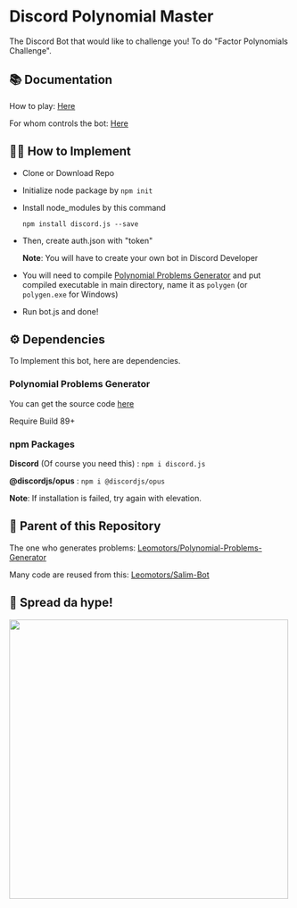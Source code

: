 # Discord Polynomial Master

The Discord Bot that would like to challenge you! To do "Factor Polynomials Challenge".

## 📚 Documentation

How to play:
<a href="https://github.com/Leomotors/Discord-Polynomial-Master/blob/main/docs/howtoplay.md">
Here</a>

For whom controls the bot:
<a href="https://github.com/Leomotors/Discord-Polynomial-Master/blob/main/docs/command.md">
Here</a>

## 👨‍💻 How to Implement

* Clone or Download Repo

* Initialize node package by ```npm init```

* Install node_modules by this command

  ```npm install discord.js --save```

* Then, create auth.json with "token"

  **Note**: You will have to create your own bot in Discord Developer
  
* You will need to compile <a href="https://github.com/Leomotors/Polynomial-Problems-Generator">
Polynomial Problems Generator</a> and put compiled executable in main directory,
name it as `polygen` (or `polygen.exe` for Windows)

* Run bot.js and done!

## ⚙️ Dependencies

To Implement this bot, here are dependencies.

### Polynomial Problems Generator

You can get the source code
<a href="https://github.com/Leomotors/Polynomial-Problems-Generator">
 here</a>

Require Build 89+

### npm Packages

**Discord** (Of course you need this) : ```npm i discord.js```

**@discordjs/opus** : ```npm i @discordjs/opus```

**Note**: If installation is failed, try again with elevation.

## 🌿 Parent of this Repository

The one who generates problems:
<a href="https://github.com/Leomotors/Polynomial-Problems-Generator">
 Leomotors/Polynomial-Problems-Generator</a>

Many code are reused from this:
<a href="https://github.com/Leomotors/Polynomial-Salim-Bot">
 Leomotors/Salim-Bot</a>

## 🙏 Spread da hype!

<img src="https://github.com/Leomotors/Polynomial-Problems-Generator/blob/1.2.1/assets/mafs.jpg" width=500>
